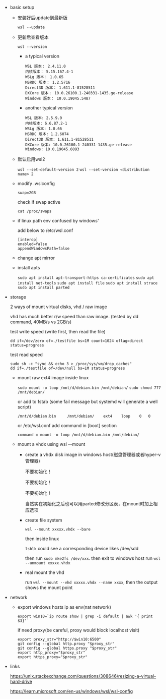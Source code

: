 * basic setup

  * 安装好后update到最新版

    `wsl --update`

  * 更新后查看版本

    `wsl --version`

	* a typical version

	  ```
	  WSL 版本： 2.4.11.0
      内核版本： 5.15.167.4-1
      WSLg 版本： 1.0.65
      MSRDC 版本： 1.2.5716
      Direct3D 版本： 1.611.1-81528511
      DXCore 版本： 10.0.26100.1-240331-1435.ge-release
      Windows 版本： 10.0.19045.5487
	  ```

	* another typical version

	  ```
	  WSL 版本: 2.5.9.0
      内核版本: 6.6.87.2-1
      WSLg 版本: 1.0.66
      MSRDC 版本: 1.2.6074
      Direct3D 版本: 1.611.1-81528511
      DXCore 版本: 10.0.26100.1-240331-1435.ge-release
      Windows: 10.0.19045.6093
	  ```

  * 默认启用wsl2

    `wsl --set-default-version 2`
    `wsl --set-version <distribution name> 2`

  * modify .wslconfig

    ```
    swap=2GB
    ```

	check if swap active

	`cat /proc/swaps`

  * if linux path env confused by windows'

    add below to /etc/wsl.conf

    ```
    [interop]
    enabled=false
    appendWindowsPath=false
    ```

  * change apt mirror

  * install apts

    `sudo apt install apt-transport-https ca-certificates`
	`sudo apt install net-tools`
	`sudo apt install file`
	`sudo apt install strace`
	`sudo apt install parted`

* storage

  2 ways of mount virtual disks, vhd / raw image

  vhd has much better r/w speed than raw image. (tested by dd command, 40MB/s vs 2GB/s)

  test write speed (write first, then read the file)

  `dd if=/dev/zero of=./testfile bs=1M count=1024 oflag=direct status=progress`

  test read speed

  ```
  sudo sh -c "sync && echo 3 > /proc/sys/vm/drop_caches"
  dd if=./testfile of=/dev/null bs=1M status=progress
  ```

  * mount raw ext4 image inside linux

    `sudo mount -o loop /mnt/d/debian.bin /mnt/debian/`
	`sudo chmod 777 /mnt/debian/`

	or add to fstab (some fail message but systemd will generate a well script)

	`/mnt/d/debian.bin     /mnt/debian/    ext4    loop    0   0`

	or /etc/wsl.conf add command in [boot] section

	`command = mount -o loop /mnt/d/debian.bin /mnt/debian/`

  * mount a vhdx using wsl --mount

    * create a vhdx disk image in windows host(磁盘管理器或者hyper-v管理器)

	  不要初始化！

	  不要初始化！

	  不要初始化！

      当然实在初始化之后也可以用parted修改分区表，在mount时加上相应选项

    * create file system

      `wsl --mount xxxxx.vhdx --bare`

	  then inside linux

	  `lsblk` could see a corresponding device likes /dev/sdd

	  then run `sudo mke2fs /dev/xxx`. then exit to windows host run `wsl --unmount xxxxx.vhdx`

	* real mount the vhd

	  run `wsl --mount --vhd xxxxx.vhdx --name xxxx`, then the output shows the mount point

* network

  * export windows hosts ip as env(nat network)

    ```
	export win10=`ip route show | grep -i default | awk '{ print $3}'`
	```

    if need proxy(be careful, proxy would block localhost visit)

    ```
	export proxy_str="http://$win10:6500"
	git config --global http.proxy "$proxy_str"
	git config --global https.proxy "$proxy_str"
	export http_proxy="$proxy_str"
	export https_proxy="$proxy_str"
	```

* links

  https://unix.stackexchange.com/questions/308646/resizing-a-virtual-hard-drive

  https://learn.microsoft.com/en-us/windows/wsl/wsl-config






